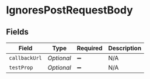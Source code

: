 # IgnoresPostRequestBody


## Fields

| Field              | Type               | Required           | Description        |
| ------------------ | ------------------ | ------------------ | ------------------ |
| `callbackUrl`      | *Optional<String>* | :heavy_minus_sign: | N/A                |
| `testProp`         | *Optional<String>* | :heavy_minus_sign: | N/A                |
